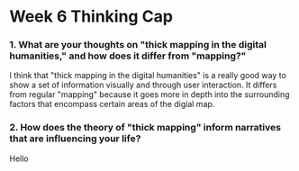# Week 6 Thinking Cap

### 1. What are your thoughts on "thick mapping in the digital humanities," and how does it differ from "mapping?"
I think that "thick mapping in the digital humanities" is a really good way to show a set of information visually and through user interaction. It differs from regular "mapping" because it goes more in depth into the surrounding factors that encompass certain areas of the digial map.

### 2. How does the theory of "thick mapping" inform narratives that are influencing your life?
Hello

